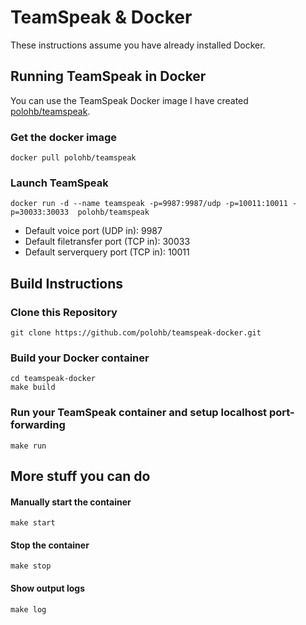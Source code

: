 # TeamSpeak & Docker

These instructions assume you have already installed Docker.

## Running TeamSpeak in Docker

You can use the TeamSpeak Docker image I have created [polohb/teamspeak](https://registry.hub.docker.com/u/polohb/teamspeak/).

### Get the docker image
```
docker pull polohb/teamspeak
```

### Launch TeamSpeak
```
docker run -d --name teamspeak -p=9987:9987/udp -p=10011:10011 -p=30033:30033  polohb/teamspeak
```

 - Default voice port (UDP in): 9987
 - Default filetransfer port (TCP in): 30033
 - Default serverquery port (TCP in): 10011

## Build Instructions

### Clone this Repository
```
git clone https://github.com/polohb/teamspeak-docker.git
```

### Build your Docker container
```
cd teamspeak-docker
make build
```

### Run your TeamSpeak container and setup localhost port-forwarding
```
make run
```


## More stuff you can do

#### Manually start the container
```
make start
```


#### Stop the container
```
make stop
```


#### Show output logs
```
make log
```
